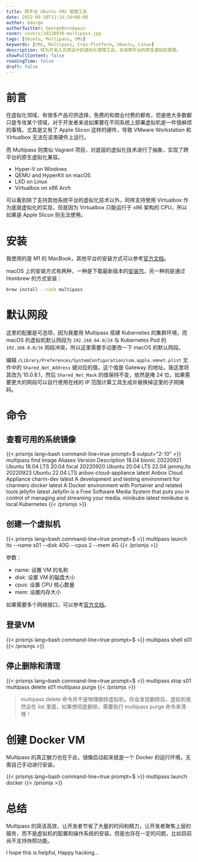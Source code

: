 ```yaml
---
title: 跨平台 Ubuntu VMs 管理工具
date: 2022-09-30T11:14:34+08:00
author: George
authorTwitter: GeorgeBornAgain
cover: covers/20220930-multipass.jpg
tags: [Ubuntu, Multipass, VMs]
keywords: [VMs, Multipass, Cros-Plotform, Ubuntu, Linux]
description: 转为开发人员而设计的虚拟化管理工具，支持跨平台的原生虚拟机管理。
showFullContent: false
readingTime: false
draft: false
---
```


# 前言

在虚拟化领域，有很多产品可供选择，免费的和商业付费的都有，但是绝大多数都只是专攻某个领域，对于开发者来说如果要在不同系统上部署虚拟机是一件很麻烦的事情。尤其是又有了 Apple Slicon 这样的硬件，导致 VMware Workstation 和 Virtualbox 无法在该类硬件上运行。

而 Multipass 则类似 Vagrant 项目，对底层的虚拟化技术进行了抽象，实现了跨平台的原生虚拟化兼容。

* Hyper-V on Windows
* QEMU and HyperKit on macOS
* LXD on Linux
* Virtualbox on x86 Arch

可以看到除了支持其他系统平台的虚拟化技术以外，同样支持使用 Virtualbox 作为底层虚拟化的实现，但是因为 Virtualbox 只能运行于 x86 架构的 CPU，所以如果是 Apple Slicon 则无法使用。

# 安装

我使用的是 M1 的 MacBook，其他平台的安装方式可以参考[官方文档](https://multipass.run/install)。

macOS 上的安装方式有两种，一种是下载最新版本的[安装包](https://multipass.run/download/macos)，另一种则是通过 Hombrew 的方式安装：

```bash
brew install --cask multipass
```

# 默认网段

这里的配置是可选项，因为我要用 Multipass 搭建 Kubernetes 的集群环境，而 macOS 的虚拟机默认网段为 `192.168.64.0/24` 与 Kubernetes Pod 的 `192.168.0.0/16` 网段冲突，所以这里需要手动更改一下 macOS 的默认网段。

编辑 `/Library/Preferences/SystemConfiguration/com.apple.vmnet.plist` 文件中的 `Shared_Net_Address` 键对应的值，这个值是 Gateway 的地址。我这里将其改为 10.0.8.1，然后 `Shared_Net_Mask` 的值保持不变，依然是掩 24 位，如果需要更大的网段可以自行使用在线的 IP 范围计算工具生成并替换掉这里的子网掩码。

# 命令

## 查看可用的系统镜像

{{< prismjs lang=bash command-line=true prompt=$ output="2-10" >}}
multipass find
Image                       Aliases           Version          Description
18.04                       bionic            20220921         Ubuntu 18.04 LTS
20.04                       focal             20220920         Ubuntu 20.04 LTS
22.04                       jammy,lts         20220923         Ubuntu 22.04 LTS
anbox-cloud-appliance                         latest           Anbox Cloud Appliance
charm-dev                                     latest           A development and testing environment for charmers
docker                                        latest           A Docker environment with Portainer and related tools
jellyfin                                      latest           Jellyfin is a Free Software Media System that puts you in control of managing and streaming your media.
minikube                                      latest           minikube is local Kubernetes
{{< /prismjs >}}

## 创建一个虚拟机

{{< prismjs lang=bash command-line=true prompt=$ >}}
multipass launch lts --name s01 --disk 40G --cpus 2 --mem 4G
{{< /prismjs >}}

参数：
* name: 设置 VM 的名称
* disk: 设置 VM 的磁盘大小
* cpus: 设置 CPU 核心数量
* mem: 设置内存大小

如果需要多个网络接口，可以参考[官方文档](https://multipass.run/docs/create-an-instance#heading--create-an-instance-with-multiple-network-interfaces)。

## 登录VM

{{< prismjs lang=bash command-line=true prompt=$ >}}
multipass shell s01
{{< /prismjs >}}

## 停止删除和清理

{{< prismjs lang=bash command-line=true prompt=$ >}}
multipass stop s01
multipass delete s01
multipass purge
{{< /prismjs >}}

> multipass delete 命令并不是物理删除虚拟机，你会发现删除后，虚拟机依然会在 list 里面，如果想彻底删除，需要执行 multipass purge 命令来清理！

# 创建 Docker VM

Multipass 的真正魅力也在于此，镜像启动起来就是一个 Docker 的运行环境，无需自己手动进行安装。

{{< prismjs lang=bash command-line=true prompt=$ >}}
multipass launch docker
{{< /prismjs >}}

# 总结

Multipass 的简洁高效，让开发者节省了大量的时间和精力，让开发者聚焦上层的服务，而不是虚拟机的配置和操作系统的安装。但是也存在一定的问题，比如目前尚不支持快照功能。

I hope this is helpful, Happy hacking...